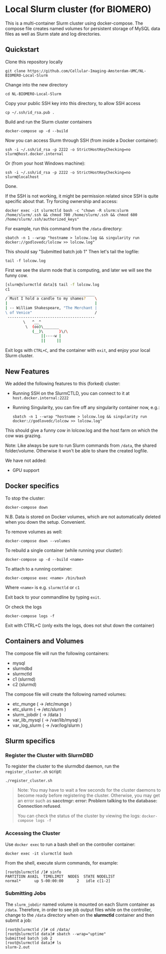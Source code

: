 # Local Slurm cluster (for BIOMERO)

This is a multi-container Slurm cluster using docker-compose.  The compose file
creates named volumes for persistent storage of MySQL data files as well as
Slurm state and log directories.

## Quickstart

Clone this repository locally

    git clone https://github.com/Cellular-Imaging-Amsterdam-UMC/NL-BIOMERO-Local-Slurm

Change into the new directory

    cd NL-BIOMERO-Local-Slurm

Copy your public SSH key into this directory, to allow SSH access

    cp ~/.ssh/id_rsa.pub .

Build and run the Slurm cluster containers

    docker-compose up -d --build

Now you can access Slurm through SSH (from inside a Docker container):

    ssh -i ~/.ssh/id_rsa -p 2222 -o StrictHostKeyChecking=no slurm@host.docker.internal

Or (from your host Windows machine):

    ssh -i ~/.ssh/id_rsa -p 2222 -o StrictHostKeyChecking=no slurm@localhost

Done.

If the SSH is not working, it might be permission related since SSH is quite specific about that. 
Try forcing ownership and access: 

    docker exec -it slurmctld bash -c "chown -R slurm:slurm /home/slurm/.ssh && chmod 700 /home/slurm/.ssh && chmod 600 /home/slurm/.ssh/authorized_keys" 

For example, run this command from the `/data` directory:

    sbatch -n 1 --wrap "hostname > lolcow.log && singularity run docker://godlovedc/lolcow >> lolcow.log"

This should say "Submitted batch job 1"
Then let's tail the logfile:

    tail -f lolcow.log

First we see the slurm node that is computing, and later we will see the funny cow.

```bash
[slurm@slurmctld data]$ tail -f lolcow.log
c1
 _______________________________________
/ Must I hold a candle to my shames?    \
|                                       |
| -- William Shakespeare, "The Merchant |
\ of Venice"                            /
 ---------------------------------------
        \   ^__^
         \  (oo)\_______
            (__)\       )\/\
                ||----w |
                ||     ||
```

Exit logs with `CTRL+C`, and the container with `exit`, and enjoy your local Slurm cluster.

## New Features

We added the following features to this (forked) cluster:
- Running SSH on the SlurmCTLD, you can connect to it at `host.docker.internal:2222`
- Running Singularity, you can fire off any singularity container now, e.g.:

    `sbatch -n 1 --wrap "hostname > lolcow.log && singularity run docker://godlovedc/lolcow >> lolcow.log"`

This should give a funny cow in lolcow.log and the host farm on which the cow was grazing.

Note: Like always be sure to run Slurm commands from `/data`, the shared folder/volume. Otherwise it won't be able to share the created logfile.


We have not added:
- GPU support

## Docker specifics 

To stop the cluster:

    docker-compose down

N.B. Data is stored on Docker volumes, which are not automatically deleted when you down the setup. Convenient.

To remove volumes as well:

    docker-compose down --volumes

To rebuild a single container (while running your cluster):

    docker-compose up -d --build <name>

To attach to a running container:

    docker-compose exec <name> /bin/bash

Where `<name>` is e.g. `slurmctld` or `c1`

Exit back to your commandline by typing `exit`.

Or check the logs

    docker-compose logs -f 

Exit with CTRL+C (only exits the logs, does not shut down the container)

## Containers and Volumes

The compose file will run the following containers:

* mysql
* slurmdbd
* slurmctld
* c1 (slurmd)
* c2 (slurmd)

The compose file will create the following named volumes:

* etc_munge         ( -> /etc/munge     )
* etc_slurm         ( -> /etc/slurm     )
* slurm_jobdir      ( -> /data          )
* var_lib_mysql     ( -> /var/lib/mysql )
* var_log_slurm     ( -> /var/log/slurm )

## Slurm specifics

### Register the Cluster with SlurmDBD

To register the cluster to the slurmdbd daemon, run the `register_cluster.sh`
script:

```console
./register_cluster.sh
```

> Note: You may have to wait a few seconds for the cluster daemons to become
> ready before registering the cluster.  Otherwise, you may get an error such
> as **sacctmgr: error: Problem talking to the database: Connection refused**.
>
> You can check the status of the cluster by viewing the logs: `docker-compose
> logs -f`

### Accessing the Cluster

Use `docker exec` to run a bash shell on the controller container:

```console
docker exec -it slurmctld bash
```

From the shell, execute slurm commands, for example:

```console
[root@slurmctld /]# sinfo
PARTITION AVAIL  TIMELIMIT  NODES  STATE NODELIST
normal*      up 5-00:00:00      2   idle c[1-2]
```

### Submitting Jobs

The `slurm_jobdir` named volume is mounted on each Slurm container as `/data`.
Therefore, in order to see job output files while on the controller, change to
the `/data` directory when on the **slurmctld** container and then submit a job:

```console
[root@slurmctld /]# cd /data/
[root@slurmctld data]# sbatch --wrap="uptime"
Submitted batch job 2
[root@slurmctld data]# ls
slurm-2.out
```
